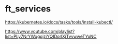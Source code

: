 # ft_services

https://kubernetes.io/docs/tasks/tools/install-kubectl/

https://www.youtube.com/playlist?list=PLy7NrYWoggjziYQIDorlXjTvvwweTYoNC

